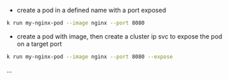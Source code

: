 - create a pod in a defined name with a port exposed
```bash
k run my-nginx-pod --image nginx --port 8080
```

- create a pod with image, then create a cluster ip svc to expose the pod on a target port
```bash
k run my-nginx-pod --image nginx --port 8080 --expose
```
...